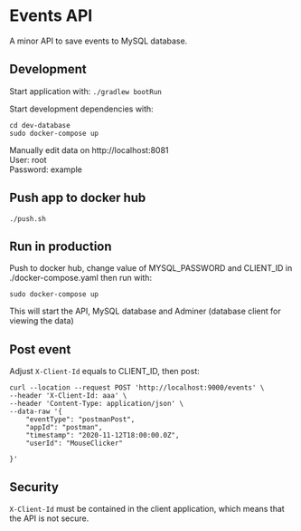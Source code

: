 # Events API
A minor API to save events to MySQL database.  

## Development
Start application with:
`./gradlew bootRun`

Start development dependencies with:
```
cd dev-database
sudo docker-compose up
```
Manually edit data on http://localhost:8081  
User: root  
Password: example  

## Push app to docker hub
```
./push.sh
```

## Run in production
Push to docker hub, change value of MYSQL_PASSWORD and CLIENT_ID in ./docker-compose.yaml
then run with:

```
sudo docker-compose up
```
This will start the API, MySQL database and Adminer (database client for viewing the data)
## Post event
Adjust `X-Client-Id` equals to CLIENT_ID, then post:
```
curl --location --request POST 'http://localhost:9000/events' \
--header 'X-Client-Id: aaa' \
--header 'Content-Type: application/json' \
--data-raw '{
    "eventType": "postmanPost",
    "appId": "postman",
    "timestamp": "2020-11-12T18:00:00.0Z",
    "userId": "MouseClicker"
    
}'
```

## Security
`X-Client-Id` must be contained in the client application, 
which means that the API is not secure.
